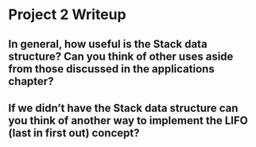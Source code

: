 # Project 2 Writeup

## In general, how useful is the Stack data structure? Can you think of other uses aside from those discussed in the applications chapter? 

## If we didn’t have the Stack data structure can you think of another way to implement the LIFO (last in first out) concept? 

